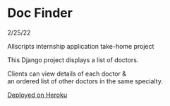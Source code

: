 # Doc Finder

2/25/22

Allscripts internship application take-home project  

This Django project displays a list of doctors. 

Clients can view details of each doctor &  
an ordered list of other doctors in the same specialty.  
  
[Deployed on Heroku](https://afternoon-river-20074.herokuapp.com/)